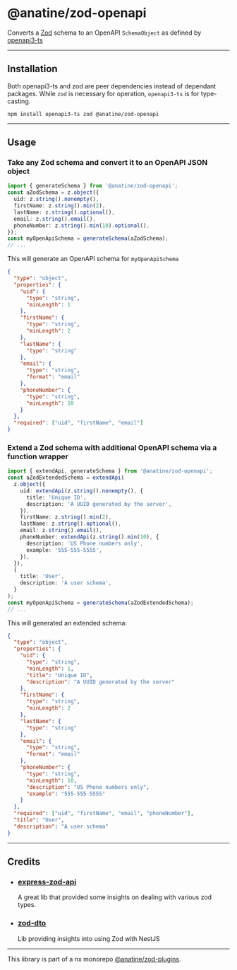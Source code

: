 # @anatine/zod-openapi

Converts a [Zod](https://github.com/colinhacks/zod) schema to an OpenAPI `SchemaObject` as defined by [openapi3-ts](https://www.npmjs.com/package/openapi3-ts)

---

## Installation

Both openapi3-ts and zod are peer dependencies instead of dependant packages.
While `zod` is necessary for operation, `openapi3-ts` is for type-casting.

```shell
npm install openapi3-ts zod @anatine/zod-openapi
```

---

## Usage

### Take any Zod schema and convert it to an OpenAPI JSON object

```typescript
import { generateSchema } from '@anatine/zod-openapi';
const aZodSchema = z.object({
  uid: z.string().nonempty(),
  firstName: z.string().min(2),
  lastName: z.string().optional(),
  email: z.string().email(),
  phoneNumber: z.string().min(10).optional(),
});
const myOpenApiSchema = generateSchema(aZodSchema);
// ...
```

This will generate an OpenAPI schema for `myOpenApiSchema`

```json
{
  "type": "object",
  "properties": {
    "uid": {
      "type": "string",
      "minLength": 1
    },
    "firstName": {
      "type": "string",
      "minLength": 2
    },
    "lastName": {
      "type": "string"
    },
    "email": {
      "type": "string",
      "format": "email"
    },
    "phoneNumber": {
      "type": "string",
      "minLength": 10
    }
  },
  "required": ["uid", "firstName", "email"]
}
```

### Extend a Zod schema with additional OpenAPI schema via a function wrapper

```typescript
import { extendApi, generateSchema } from '@anatine/zod-openapi';
const aZodExtendedSchema = extendApi(
  z.object({
    uid: extendApi(z.string().nonempty(), {
      title: 'Unique ID',
      description: 'A UUID generated by the server',
    }),
    firstName: z.string().min(2),
    lastName: z.string().optional(),
    email: z.string().email(),
    phoneNumber: extendApi(z.string().min(10), {
      description: 'US Phone numbers only',
      example: '555-555-5555',
    }),
  }),
  {
    title: 'User',
    description: 'A user schema',
  }
);
const myOpenApiSchema = generateSchema(aZodExtendedSchema);
// ...
```

This will generated an extended schema:

```json
{
  "type": "object",
  "properties": {
    "uid": {
      "type": "string",
      "minLength": 1,
      "title": "Unique ID",
      "description": "A UUID generated by the server"
    },
    "firstName": {
      "type": "string",
      "minLength": 2
    },
    "lastName": {
      "type": "string"
    },
    "email": {
      "type": "string",
      "format": "email"
    },
    "phoneNumber": {
      "type": "string",
      "minLength": 10,
      "description": "US Phone numbers only",
      "example": "555-555-5555"
    }
  },
  "required": ["uid", "firstName", "email", "phoneNumber"],
  "title": "User",
  "description": "A user schema"
}
```

---

## Credits

- ### [express-zod-api](https://github.com/RobinTail/express-zod-api)

  A great lib that provided some insights on dealing with various zod types.

- ### [zod-dto](https://github.com/kbkk/abitia/tree/master/packages/zod-dto)

  Lib providing insights into using Zod with NestJS

---

This library is part of a nx monorepo [@anatine/zod-plugins](https://github.com/anatine/zod-plugins).
